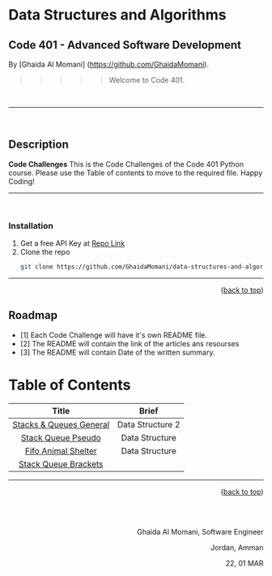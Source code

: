 # Data Structures and Algorithms

## Code 401 - Advanced Software Development
<!-- This is the reading notes repository where I keep my favorite articles with their sources.
       
       Hope you'll benefit from my reads, Enjoy!
-->




By [Ghaida Al Momani] (https://github.com/GhaidaMomani).

>>>>>Welcome to Code 401.
<br/>
<hr/>
<br/>


## Description
**Code Challenges** 
This is the Code Challenges of the Code 401 Python course.
Please use the Table of contents to move to the required file.
Happy Coding!



<hr/>
<br/>



### Installation

1. Get a free API Key at  [Repo Link](https://github.com/GhaidaMomani)
2. Clone the repo
   ```sh
   git clone https://github.com/GhaidaMomani/data-structures-and-algorithms.git
   ```




<hr/>
    <p align="right">(<a href="#top">back to top</a>)</p>

<!-- ROADMAP -->
## Roadmap

- [1] Each Code Challenge will have it's own README file.
- [2] The README will contain the link of the articles ans resourses
- [3] The README will contain Date of the written summary.




# Table of Contents

 |Title | Brief      |
 |:---------: |:--------------:|
 |[Stacks & Queues General ](stack-and-queue/README.md)| Data Structure 2 | CC 10
 |[Stack Queue Pseudo](stack-queue-pseudo/README.md)| Data Structure | CC 11 ..
 |[Fifo Animal Shelter](fifo-animal-shelter/README.md)| Data Structure | CC 12 ..
|[Stack Queue Brackets](stack-queue-brackets/README.md)| 
<hr/>
<p align="right">(<a href="#top">back to top</a>)</p>

   


   
<!-- ## Note :

 
<hr/>
    <p align="right">(<a href="#top">back to top</a>)</p> -->





  <br/><br/>

<p align="right">Ghaida Al Momani, Software Engineer</p>
<p align="right">Jordan, Amman</p>
  <p align="right">22, 01 MAR </p>
